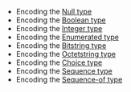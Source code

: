 
- Encoding the [Null type](./Null%20type.md)
- Encoding the [Boolean type](./Boolean%20type.md)
- Encoding the [Integer type](./Integer%20type.md)
- Encoding the [Enumerated type](./Enumerated%20type.md)
- Encoding the [Bitstring type](./Bitstring%20type.md)
- Encoding the [Octetstring type](./Octetstring%20type.md)
- Encoding the [Choice type](./Choice%20type.md)
- Encoding the [Sequence type](./Sequence%20type.md)
- Encoding the [Sequence-of type](./Sequence-of%20type.md)
